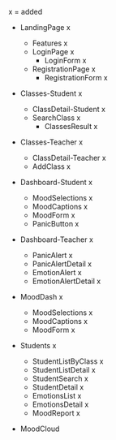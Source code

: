 x = added

- LandingPage x
  - Features x
  - LoginPage x
    - LoginForm x
  - RegistrationPage x
    - RegistrationForm x

- Classes-Student x
	- ClassDetail-Student x
	- SearchClass x
		- ClassesResult x

- Classes-Teacher x
	- ClassDetail-Teacher x
	- AddClass x

- Dashboard-Student x
	- MoodSelections x
	- MoodCaptions x
	- MoodForm x
	- PanicButton x

- Dashboard-Teacher x
	- PanicAlert x
	- PanicAlertDetail x
	- EmotionAlert x
	- EmotionAlertDetail x

- MoodDash x
	- MoodSelections x
	- MoodCaptions x
	- MoodForm x

- Students x
	- StudentListByClass x
	- StudentListDetail x
	- StudentSearch x
	- StudentDetail x
	- EmotionsList x
	- EmotionsDetail x
	- MoodReport x

- MoodCloud